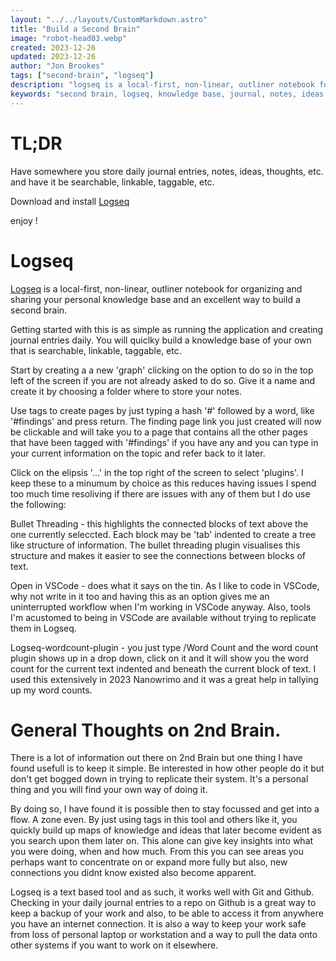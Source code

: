 ```yaml
---
layout: "../../layouts/CustomMarkdown.astro"
title: "Build a Second Brain"
image: "robot-head03.webp"
created: 2023-12-26
updated: 2023-12-26
author: "Jon Brookes"
tags: ["second-brain", "logseq"]
description: "logseq is a local-first, non-linear, outliner notebook for organizing and sharing your personal knowledge base and an excellent way to build a second brain"
keywords: "second brain, logseq, knowledge base, journal, notes, ideas, thoughts, tldr"
---
```


# TL;DR

Have somewhere you store daily journal entries, notes, ideas, thoughts, etc. and have it be searchable, linkable, taggable, etc.

Download and install [Logseq](https://logseq.com/)

enjoy !

# Logseq

[Logseq](https://logseq.com/) is a local-first, non-linear, outliner notebook for organizing and sharing your personal knowledge base and an excellent way to build a second brain.

Getting started with this is as simple as running the application and creating journal entries daily. You will quiclky build a knowledge base of your own that is searchable, linkable, taggable, etc.

Start by creating a a new 'graph' clicking on the option to do so in the top left of the screen if you are not already asked to do so. Give it a name and create it by choosing a folder where to store your notes. 

Use tags to create pages by just typing a hash '#' followed by a word, like '#findings' and press return. The finding page link you just created will now be clickable and will take you to a page that contains all the other pages that have been tagged with '#findings' if you have any and you can type in your current information on the topic and refer back to it later.

Click on the elipsis '...' in the top right of the screen to select 'plugins'. I keep these to a minumum by choice as this reduces having issues I spend too much time resoliving if there are issues with any of them but I do use the following:

Bullet Threading - this highlights the connected blocks of text above the one currently seleccted. Each block may be 'tab' indented to create a tree like structure of information. The bullet threading plugin visualises this structure and makes it easier to see the connections between blocks of text.

Open in VSCode - does what it says on the tin. As I like to code in VSCode, why not write in it too and having this as an option gives me an uninterrupted workflow when I'm working in VSCode anyway. Also, tools I'm acustomed to being in VSCode are available without trying to replicate them in Logseq.

Logseq-wordcount-plugin - you just type /Word Count and the word count plugin shows up in a drop down, click on it and it will show you the word count for the current text indented and beneath the current block of text. I used this extensively in 2023 Nanowrimo and it was a great help in tallying up my word counts.

# General Thoughts on 2nd Brain.

There is a lot of information out there on 2nd Brain but one thing I have found usefull is to keep it simple. Be interested in how other people do it but don't get bogged down in trying to replicate their system. It's a personal thing and you will find your own way of doing it.

By doing so, I have found it is possible then to stay focussed and get into a flow. A zone even. By just using tags in this tool and others like it, you quickly build up maps of knowledge and ideas that later become evident as you search upon them later on. This alone can give key insights into what you were doing, when and how much. From this you can see areas you perhaps want to concentrate on or expand more fully but also, new connections you didnt know existed also become apparent.

Logseq is a text based tool and as such, it works well with Git and Github. Checking in your daily journal entries to a  repo on Github is a great way to keep a backup of your work and also, to be able to access it from anywhere you have an internet connection. It is also a way to keep your work safe from loss of personal laptop or workstation and a way to pull the data onto other systems if you want to work on it elsewhere.